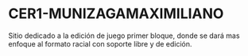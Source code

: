 # CER1-MUNIZAGAMAXIMILIANO
Sitio dedicado a la edición de juego primer bloque, donde se dará mas enfoque al formato racial con soporte libre y de edición.
